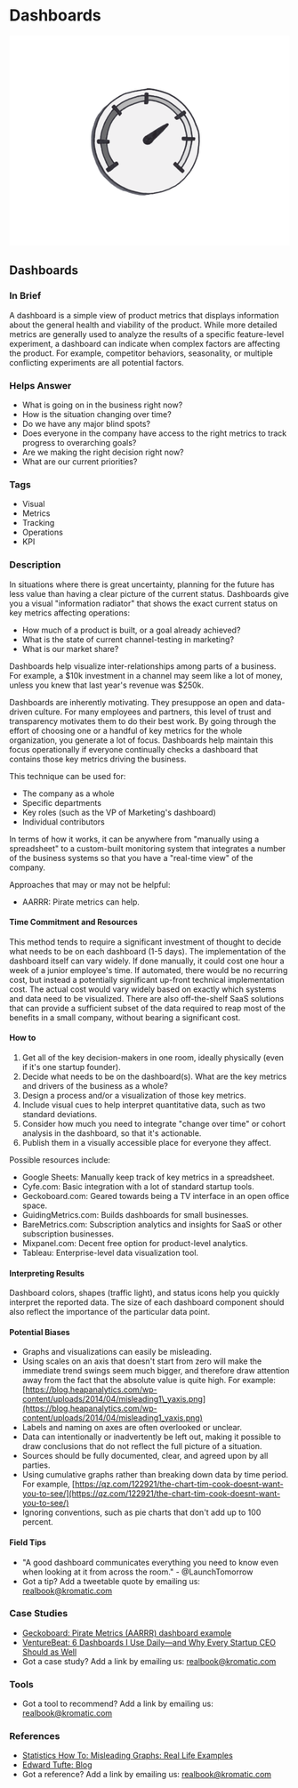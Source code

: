 # Dashboards

![](../.gitbook/assets/illustration-dashboards.png)

## Dashboards

### In Brief

A dashboard is a simple view of product metrics that displays information about the general health and viability of the product. While more detailed metrics are generally used to analyze the results of a specific feature-level experiment, a dashboard can indicate when complex factors are affecting the product. For example, competitor behaviors, seasonality, or multiple conflicting experiments are all potential factors.

### Helps Answer

* What is going on in the business right now?
* How is the situation changing over time?
* Do we have any major blind spots? 
* Does everyone in the company have access to the right metrics to track progress to overarching goals?
* Are we making the right decision right now?
* What are our current priorities?

### Tags

* Visual
* Metrics
* Tracking
* Operations
* KPI

### Description

In situations where there is great uncertainty, planning for the future has less value than having a clear picture of the current status. Dashboards give you a visual "information radiator" that shows the exact current status on key metrics affecting operations:

* How much of a product is built, or a goal already achieved?
* What is the state of current channel-testing in marketing? 
* What is our market share?

Dashboards help visualize inter-relationships among parts of a business. For example, a $10k investment in a channel may seem like a lot of money, unless you knew that last year's revenue was $250k.

Dashboards are inherently motivating. They presuppose an open and data-driven culture. For many employees and partners, this level of trust and transparency motivates them to do their best work. By going through the effort of choosing one or a handful of key metrics for the whole organization, you generate a lot of focus. Dashboards help maintain this focus operationally if everyone continually checks a dashboard that contains those key metrics driving the business.

This technique can be used for:

* The company as a whole
* Specific departments
* Key roles \(such as the VP of Marketing's dashboard\)
* Individual contributors

In terms of how it works, it can be anywhere from "manually using a spreadsheet" to a custom-built monitoring system that integrates a number of the business systems so that you have a "real-time view" of the company.

Approaches that may or may not be helpful:

* AARRR: Pirate metrics can help. 

#### Time Commitment and Resources

This method tends to require a significant investment of thought to decide what needs to be on each dashboard \(1-5 days\). The implementation of the dashboard itself can vary widely. If done manually, it could cost one hour a week of a junior employee's time. If automated, there would be no recurring cost, but instead a potentially significant up-front technical implementation cost. The actual cost would vary widely based on exactly which systems and data need to be visualized. There are also off-the-shelf SaaS solutions that can provide a sufficient subset of the data required to reap most of the benefits in a small company, without bearing a significant cost.

#### How to

1. Get all of the key decision-makers in one room, ideally physically \(even if it's one startup founder\).
2. Decide what needs to be on the dashboard\(s\). What are the key metrics and drivers of the business as a whole? 
3. Design a process and/or a visualization of those key metrics. 
4. Include visual cues to help interpret quantitative data, such as two standard deviations. 
5. Consider how much you need to integrate "change over time" or cohort analysis in the dashboard, so that it's actionable. 
6. Publish them in a visually accessible place for everyone they affect.

Possible resources include:

* Google Sheets: Manually keep track of key metrics in a spreadsheet.
* Cyfe.com: Basic integration with a lot of standard startup tools.
* Geckoboard.com: Geared towards being a TV interface in an open office space.
* GuidingMetrics.com: Builds dashboards for small businesses.
* BareMetrics.com: Subscription analytics and insights for SaaS or other subscription businesses.
* Mixpanel.com: Decent free option for product-level analytics.
* Tableau: Enterprise-level data visualization tool.

#### Interpreting Results

Dashboard colors, shapes \(traffic light\), and status icons help you quickly interpret the reported data. The size of each dashboard component should also reflect the importance of the particular data point.

#### Potential Biases

* Graphs and visualizations can easily be misleading.
* Using scales on an axis that doesn't start from zero will make the immediate trend swings seem much bigger, and therefore draw attention away from the fact that the absolute value is quite high. For example: [https://blog.heapanalytics.com/wp-content/uploads/2014/04/misleading1\_yaxis.png](https://blog.heapanalytics.com/wp-content/uploads/2014/04/misleading1_yaxis.png)
* Labels and naming on axes are often overlooked or unclear.
* Data can intentionally or inadvertently be left out, making it possible to draw conclusions that do not reflect the full picture of a situation.
* Sources should be fully documented, clear, and agreed upon by all parties.
* Using cumulative graphs rather than breaking down data by time period. For example, [https://qz.com/122921/the-chart-tim-cook-doesnt-want-you-to-see/](https://qz.com/122921/the-chart-tim-cook-doesnt-want-you-to-see/)
* Ignoring conventions, such as pie charts that don't add up to 100 percent.

#### Field Tips

* "A good dashboard communicates everything you need to know even when looking at it from across the room." - @LaunchTomorrow
* Got a tip? Add a tweetable quote by emailing us: [realbook@kromatic.com](mailto:realbook@kromatic.com)

### Case Studies

* [Geckoboard: Pirate Metrics \(AARRR\) dashboard example](https://www.geckoboard.com/learn/dashboard-examples/aarrr-pirate-metrics-dashboard-example/#.WQhMl9rytpg)
* [VentureBeat: 6 Dashboards I Use Daily—and Why Every Startup CEO Should as Well](https://venturebeat.com/2015/07/31/6-dashboards-i-use-daily-and-why-every-startup-ceo-should-as-well/)
* Got a case study? Add a link by emailing us: [realbook@kromatic.com](mailto:realbook@kromatic.com) 

### Tools

* Got a tool to recommend? Add a link by emailing us: [realbook@kromatic.com](mailto:realbook@kromatic.com)

### References

* [Statistics How To: Misleading Graphs: Real Life Examples](http://www.statisticshowto.com/misleading-graphs/)
* [Edward Tufte: Blog](https://www.edwardtufte.com/tufte/)
* Got a reference? Add a link by emailing us: [realbook@kromatic.com](https://github.com/trikro/the-real-startup-book/tree/6a17bc36666863334ffdefad4f2a9abf3e12ce13/part6-evaluative_product_experiment/realbook@kromatic.com)

